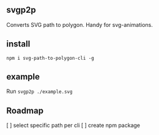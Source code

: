 ## svgp2p

Converts SVG path to polygon. Handy for svg-animations.

## install

`npm i svg-path-to-polygon-cli -g`

## example

Run `svgp2p ./example.svg`

## Roadmap

[ ] select specific path per cli
[ ] create npm package
